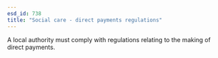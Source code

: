 ```yaml
---
esd_id: 738
title: "Social care - direct payments regulations"
---
```


A local authority must comply with regulations relating to the making of direct payments.

